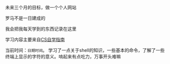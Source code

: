 未来三个月的目标，做一个个人网站  

罗马不是一日建成的  

我会把我每天学到的东西记录在这里  


学习内容主要来自[CS自学指南](https://github.com/pkuflyingpig/cs-self-learning/)

当前时间：`日期时间`。
学习了一点关于shell的知识，一些基本的命令，了解了一些终端上显示的字符的意义。啃起来有点吃力，万事开头难嘛
